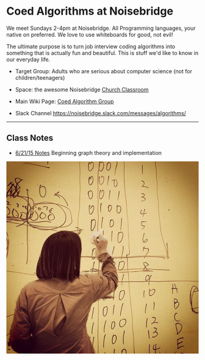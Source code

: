 # Coed Algorithms at Noisebridge

We meet Sundays 2-4pm at Noisebridge.
All Programming languages, your native on preferred.
We love to use whiteboards for good, not evil!

The ultimate purpose is to turn job interview coding algorithms into something that is actually fun and beautiful. This is stuff we'd like to know in our everyday life.

* Target Group: Adults who are serious about computer science (not for children/teenagers)
* Space: the awesome Noisebridge [Church Classroom](https://www.noisebridge.net/wiki/Classrooms)

* Main Wiki Page: [Coed Algorithm Group](https://noisebridge.net/wiki/(affiliated_with)_Women_Who_Code_Algorithms_Study_Group#Notes)
* Slack Channel https://noisebridge.slack.com/messages/algorithms/

---

## Class Notes

* [6/21/15 Notes](notes/2015-06-21_notes.md) Beginning graph theory and implementation

![Twos complement](images/600px-AlgorithmTwosComplement.jpg)




